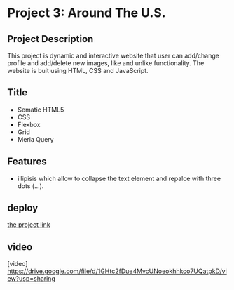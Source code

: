 # Project 3: Around The U.S.

## Project Description
This project is dynamic and interactive website that user can add/change profile and add/delete new images, like and unlike functionality. 
The website is buit using HTML, CSS and JavaScript. 


## Title

- Sematic HTML5
- CSS
- Flexbox
- Grid
- Meria Query

## Features

- illipisis which allow to collapse the text element and repalce with three dots (...).

## deploy

[the project link](https://jmik-thang.github.io/se_project_aroundtheus/)

## video
[video]
https://drive.google.com/file/d/1GHtc2fDue4MvcUNoeokhhkco7UQatpkD/view?usp=sharing
